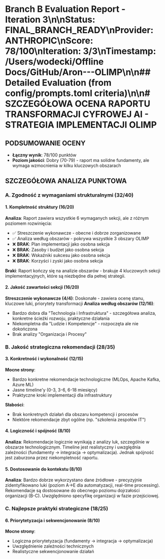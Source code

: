 # Branch B Evaluation Report - Iteration 3\n\n**Status**: FINAL_BRANCH_READY\n**Provider**: ANTHROPIC\n**Score**: 78/100\n**Iteration**: 3/3\n**Timestamp**: /Users/wodecki/Offline Docs/GitHub/Aron---OLIMP\n\n## Detailed Evaluation (from config/prompts.toml criteria)\n\n# SZCZEGÓŁOWA OCENA RAPORTU TRANSFORMACJI CYFROWEJ AI - STRATEGIA IMPLEMENTACJI OLIMP

## PODSUMOWANIE OCENY
- **Łączny wynik**: 78/100 punktów
- **Poziom jakości**: Dobry (70-79) - raport ma solidne fundamenty, ale wymaga wzmocnienia w kilku kluczowych obszarach

## SZCZEGÓŁOWA ANALIZA PUNKTOWA

### A. Zgodność z wymaganiami strukturalnymi (32/40)

#### 1. Kompletność struktury (16/20)
**Analiza**: Raport zawiera wszystkie 6 wymaganych sekcji, ale z różnym poziomem rozwinięcia:
- ✅ Streszczenie wykonawcze - obecne i dobrze zorganizowane
- ✅ Analiza według obszarów - pokrywa wszystkie 3 obszary OLIMP
- ❌ **BRAK**: Plan implementacji jako osobna sekcja
- ❌ **BRAK**: Zasoby i budżet jako osobna sekcja  
- ❌ **BRAK**: Wskaźniki sukcesu jako osobna sekcja
- ❌ **BRAK**: Korzyści i zyski jako osobna sekcja

**Braki**: Raport kończy się na analizie obszarów - brakuje 4 kluczowych sekcji implementacyjnych, które są niezbędne dla pełnej strategii.

#### 2. Jakość zawartości sekcji (16/20)
**Streszczenie wykonawcze (4/4)**: Doskonałe - zawiera ocenę stanu, kluczowe luki, priorytety transformacji
**Analiza według obszarów (12/16)**: 
- Bardzo dobra dla "Technologia i Infrastruktura" - szczegółowa analiza, konkretne ścieżki rozwoju, praktyczne działania
- Niekompletna dla "Ludzie i Kompetencje" - rozpoczęta ale nie dokończona
- Brak analizy "Organizacja i Procesy"

### B. Jakość strategiczna rekomendacji (28/35)

#### 3. Konkretność i wykonalność (12/15)
**Mocne strony**:
- Bardzo konkretne rekomendacje technologiczne (MLOps, Apache Kafka, Azure ML)
- Jasne timeline'y (0-3, 3-6, 6-18 miesięcy)
- Praktyczne kroki implementacji dla infrastruktury

**Słabości**:
- Brak konkretnych działań dla obszaru kompetencji i procesów
- Niektóre rekomendacje zbyt ogólne (np. "szkolenia zespołów IT")

#### 4. Logiczność i spójność (8/10)
**Analiza**: Rekomendacje logicznie wynikają z analizy luk, szczególnie w obszarze technologicznym. Timeline jest realistyczny i uwzględnia zależności (fundamenty → integracja → optymalizacja). Jednak spójność jest zaburzona przez niekompletność raportu.

#### 5. Dostosowanie do kontekstu (8/10)
**Analiza**: Bardzo dobrze wykorzystano dane źródłowe - precyzyjnie zidentyfikowano luki (poziom A→E dla automatyzacji, real-time processing). Rekomendacje są dostosowane do obecnego poziomu dojrzałości organizacji (B-C). Uwzględniono specyfikę organizacji w fazie przejściowej.

### C. Najlepsze praktyki strategiczne (18/25)

#### 6. Priorytetyzacja i sekwencjonowanie (8/10)
**Mocne strony**:
- Logiczna priorytetyzacja (fundamenty → integracja → optymalizacja)
- Uwzględnienie zależności technicznych
- Realistyczne sekwencjonowanie działań